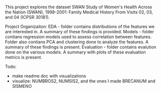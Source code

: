 This project explores the dataset SWAN Study of Women's Health Across the Nation (SWAN), 1998-2001: Family Medical History From Visits 02, 03, and 04 (ICPSR 30181). 

Project Organizaiton:
EDA - folder contains distributions of the features we are interested in. A summary of these findings is provided. 
Models - folder contians regression models used to assess correlation between features. Folder also contians PCA and clustering done to analyze the features. A summary of these findings is present.
Evaluation - folder contains evalution done on the various models. A summary with plots of these evaluation metrics is present. 


Todo:
* make readme doc with visualizations
* visualize: NUMBROS2, NUMSIS2, and the ones I made BRECANUM and SISMENO

